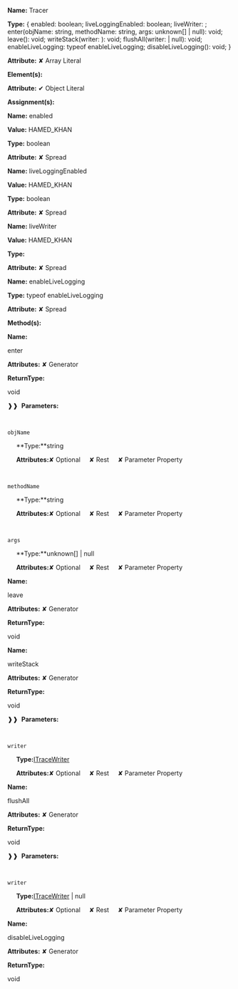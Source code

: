 **Name:** Tracer

**Type:** { enabled: boolean; liveLoggingEnabled: boolean; liveWriter: ; enter(objName: string, methodName: string, args: unknown[] | null): void; leave(): void; writeStack(writer: ): void; flushAll(writer:  | null): void; enableLiveLogging: typeof enableLiveLogging; disableLiveLogging(): void; }

**Attribute:** ✘ Array Literal

**Element(s):**

**Attribute:** ✔ Object Literal

**Assignment(s):**

**Name:** enabled

**Value:** HAMED_KHAN

**Type:** boolean

**Attribute:** ✘ Spread

**Name:** liveLoggingEnabled

**Value:** HAMED_KHAN

**Type:** boolean

**Attribute:** ✘ Spread

**Name:** liveWriter

**Value:** HAMED_KHAN

**Type:**

**Attribute:** ✘ Spread

**Name:** enableLiveLogging

**Type:** typeof enableLiveLogging

**Attribute:** ✘ Spread

**Method(s):**

**Name:**

enter

**Attributes:** ✘ Generator

**ReturnType:**

void

❱❱&nbsp;&nbsp;**Parameters:**

&nbsp;&nbsp;&nbsp;&nbsp;&nbsp;
```
objName
```

&nbsp;&nbsp;&nbsp;&nbsp;&nbsp;**Type:**string

&nbsp;&nbsp;&nbsp;&nbsp;&nbsp;**Attributes:**✘ Optional&nbsp;&nbsp;&nbsp;&nbsp;&nbsp;✘ Rest&nbsp;&nbsp;&nbsp;&nbsp;&nbsp;✘ Parameter Property

&nbsp;&nbsp;&nbsp;&nbsp;&nbsp;
```
methodName
```

&nbsp;&nbsp;&nbsp;&nbsp;&nbsp;**Type:**string

&nbsp;&nbsp;&nbsp;&nbsp;&nbsp;**Attributes:**✘ Optional&nbsp;&nbsp;&nbsp;&nbsp;&nbsp;✘ Rest&nbsp;&nbsp;&nbsp;&nbsp;&nbsp;✘ Parameter Property

&nbsp;&nbsp;&nbsp;&nbsp;&nbsp;
```
args
```

&nbsp;&nbsp;&nbsp;&nbsp;&nbsp;**Type:**unknown[] | null

&nbsp;&nbsp;&nbsp;&nbsp;&nbsp;**Attributes:**✘ Optional&nbsp;&nbsp;&nbsp;&nbsp;&nbsp;✘ Rest&nbsp;&nbsp;&nbsp;&nbsp;&nbsp;✘ Parameter Property

**Name:**

leave

**Attributes:** ✘ Generator

**ReturnType:**

void

**Name:**

writeStack

**Attributes:** ✘ Generator

**ReturnType:**

void

❱❱&nbsp;&nbsp;**Parameters:**

&nbsp;&nbsp;&nbsp;&nbsp;&nbsp;
```
writer
```

&nbsp;&nbsp;&nbsp;&nbsp;&nbsp;**Type:**[ITraceWriter](https://gitbook-18.gitbook.io/au//kernel/reporter/interfaces/itracewriter)

&nbsp;&nbsp;&nbsp;&nbsp;&nbsp;**Attributes:**✘ Optional&nbsp;&nbsp;&nbsp;&nbsp;&nbsp;✘ Rest&nbsp;&nbsp;&nbsp;&nbsp;&nbsp;✘ Parameter Property

**Name:**

flushAll

**Attributes:** ✘ Generator

**ReturnType:**

void

❱❱&nbsp;&nbsp;**Parameters:**

&nbsp;&nbsp;&nbsp;&nbsp;&nbsp;
```
writer
```

&nbsp;&nbsp;&nbsp;&nbsp;&nbsp;**Type:**[ITraceWriter](https://gitbook-18.gitbook.io/au//kernel/reporter/interfaces/itracewriter) | null

&nbsp;&nbsp;&nbsp;&nbsp;&nbsp;**Attributes:**✘ Optional&nbsp;&nbsp;&nbsp;&nbsp;&nbsp;✘ Rest&nbsp;&nbsp;&nbsp;&nbsp;&nbsp;✘ Parameter Property

**Name:**

disableLiveLogging

**Attributes:** ✘ Generator

**ReturnType:**

void

